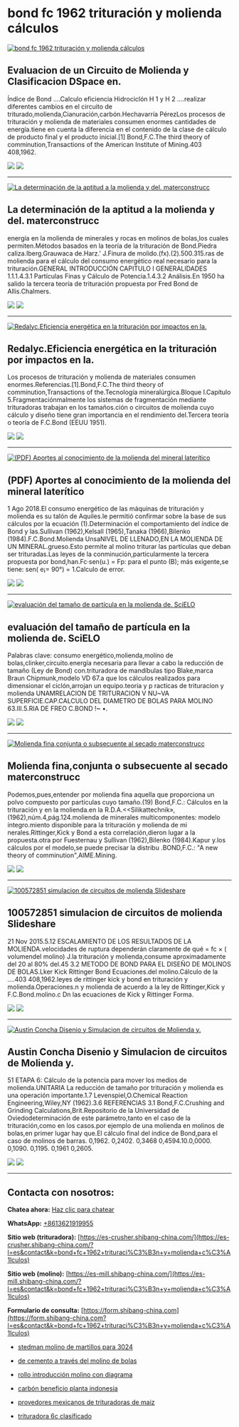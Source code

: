 # bond fc 1962 trituración y molienda cálculos

<a href="https://swt.shibang-china.com/?l=es&img&k=bond+fc+1962+trituraci%C3%B3n+y+molienda+c%C3%A1lculos" target="_blank">![bond fc 1962 trituración y molienda cálculos](http://static.shibang-china.com/all-800x300/936.jpg)</a>

## Evaluacion de un Circuito de Molienda y Clasificacion DSpace en.
Índice de Bond ….Calculo eficiencia Hidrociclón H 1 y H 2 ….realizar diferentes cambios en el circuito de triturado,molienda,Cianuración,carbón.Hechavarría PérezLos procesos de trituración y molienda de materiales consumen enormes cantidades de energía.tiene en cuenta la diferencia en el contenido de la clase de cálculo de producto final y el producto inicial.[1] Bond,F.C.The third theory of comminution,Transactions of the American Institute of Mining.403 408,1962.


<a href="https://whatsapp.shibangsoft.com/WhatsApp.php" target="_blank" title="WhatsApp">![](http://static.shibang-china.com/icon/whatsapp.png)</a> <a href="https://swt.shibang-china.com/?l=es&icon&k=bond+fc+1962+trituraci%C3%B3n+y+molienda+c%C3%A1lculos" target="_blank">![](http://static.shibang-china.com/icon/chat-es.png)</a>

---

<a href="https://swt.shibang-china.com/?l=es&img&k=bond+fc+1962+trituraci%C3%B3n+y+molienda+c%C3%A1lculos" target="_blank">![La determinación de la aptitud a la molienda y del. materconstrucc](http://static.shibang-china.com/all-800x300/1230.jpg)</a>

## La determinación de la aptitud a la molienda y del. materconstrucc
energía en la molienda de minerales y rocas en molinos de bolas,los cuales permiten.Métodos basados en la teoría de la trituración de Bond.Piedra caliza.Iberg.Grauwaca de.Harz.&#39; J.Finura de molido.(fx).(2).500.315.ras de molienda para el cálculo del consumo energético real necesario para la trituración.GENERAL INTRODUCCIÓN CAPITULO I GENERALIDADES 1.1.1.4.3.1 Partículas Finas y Cálculo de Potencia.1.4.3.2 Análisis.En 1950 ha salido la tercera teoría de trituración propuesta por Fred Bond de Allis.Chalmers.


<a href="https://whatsapp.shibangsoft.com/WhatsApp.php" target="_blank" title="WhatsApp">![](http://static.shibang-china.com/icon/whatsapp.png)</a> <a href="https://swt.shibang-china.com/?l=es&icon&k=bond+fc+1962+trituraci%C3%B3n+y+molienda+c%C3%A1lculos" target="_blank">![](http://static.shibang-china.com/icon/chat-es.png)</a>

---

<a href="https://swt.shibang-china.com/?l=es&img&k=bond+fc+1962+trituraci%C3%B3n+y+molienda+c%C3%A1lculos" target="_blank">![Redalyc.Eficiencia energética en la trituración por impactos en la.](http://static.shibang-china.com/all-800x300/906.jpg)</a>

## Redalyc.Eficiencia energética en la trituración por impactos en la.
Los procesos de trituración y molienda de materiales consumen enormes.Referencias.[1].Bond,F.C.The third theory of comminution,Transactions of the.Tecnología mineralúrgica.Bloque I.Capítulo 5.Fragmentaciónmalmente los sistemas de fragmentación mediante trituradoras trabajan en los tamaños.ción o circuitos de molienda cuyo cálculo y diseño tiene gran importancia en el rendimiento del.Tercera teoría o teoría de F.C.Bond (EEUU 1951).


<a href="https://whatsapp.shibangsoft.com/WhatsApp.php" target="_blank" title="WhatsApp">![](http://static.shibang-china.com/icon/whatsapp.png)</a> <a href="https://swt.shibang-china.com/?l=es&icon&k=bond+fc+1962+trituraci%C3%B3n+y+molienda+c%C3%A1lculos" target="_blank">![](http://static.shibang-china.com/icon/chat-es.png)</a>

---

<a href="https://swt.shibang-china.com/?l=es&img&k=bond+fc+1962+trituraci%C3%B3n+y+molienda+c%C3%A1lculos" target="_blank">![(PDF) Aportes al conocimiento de la molienda del mineral laterítico](http://static.shibang-china.com/all-800x300/1074.jpg)</a>

## (PDF) Aportes al conocimiento de la molienda del mineral laterítico
1 Ago 2018.El consumo energético de las máquinas de trituración y molienda es su talón de Aquiles.le permitió confirmar sobre la base de sus cálculos por la ecuación (1).Determinación el comportamiento del índice de Bond y las.Sullivan (1962),Kelsall (1965),Tanaka (1966),Bilenko (1984).F.C.Bond.Molienda UnsaNIVEL DE LLENADO,EN LA MOLIENDA DE UN MINERAL.grueso.Esto permite al molino triturar las partículas que deban ser trituradas.Las leyes de la conminución,particularmente la tercera propuesta por bond,han.Fc·sen(u.) = Fp: para el punto (B); más exigente,se tiene: sen( e¡= 90°) = 1.Calculo de error.


<a href="https://whatsapp.shibangsoft.com/WhatsApp.php" target="_blank" title="WhatsApp">![](http://static.shibang-china.com/icon/whatsapp.png)</a> <a href="https://swt.shibang-china.com/?l=es&icon&k=bond+fc+1962+trituraci%C3%B3n+y+molienda+c%C3%A1lculos" target="_blank">![](http://static.shibang-china.com/icon/chat-es.png)</a>

---

<a href="https://swt.shibang-china.com/?l=es&img&k=bond+fc+1962+trituraci%C3%B3n+y+molienda+c%C3%A1lculos" target="_blank">![evaluación del tamaño de partícula en la molienda de. SciELO](http://static.shibang-china.com/all-800x300/1522.jpg)</a>

## evaluación del tamaño de partícula en la molienda de. SciELO
Palabras clave: consumo energético,molienda,molino de bolas,clinker,circuito.energía necesaria para llevar a cabo la reducción de tamaño (Ley de Bond) con.trituradora de mandíbulas tipo Blake,marca Braun Chipmunk,modelo VD 67.a que los cálculos realizados para dimensionar el ciclón,arrojan un equipo.teoria y p racticas de trituracion y molienda UNAMRELACION DE TRITURACION V NU~VA SUPERFICIE.CAP.CALCULO DEL DIAMETRO DE BOLAS PARA MOLINO 63.III.5.RIA DE FREO C.BOND !~ •.


<a href="https://whatsapp.shibangsoft.com/WhatsApp.php" target="_blank" title="WhatsApp">![](http://static.shibang-china.com/icon/whatsapp.png)</a> <a href="https://swt.shibang-china.com/?l=es&icon&k=bond+fc+1962+trituraci%C3%B3n+y+molienda+c%C3%A1lculos" target="_blank">![](http://static.shibang-china.com/icon/chat-es.png)</a>

---

<a href="https://swt.shibang-china.com/?l=es&img&k=bond+fc+1962+trituraci%C3%B3n+y+molienda+c%C3%A1lculos" target="_blank">![Molienda fina,conjunta o subsecuente al secado materconstrucc](http://static.shibang-china.com/all-800x300/53.jpg)</a>

## Molienda fina,conjunta o subsecuente al secado materconstrucc
Podemos,pues,entender por molienda fina aquella que proporciona un polvo compuesto por partículas cuyo tamaño.(19) Bond,F.C.: Cálculos en la trituración y en la molienda.en la R.D.A.&lt;&lt;Silikattechnik»,(1962),núm.4,pág.124.molienda de minerales multicomponentes: modelo íntegro.miento disponible para la trituración y molienda de mi nerales.Rittinger,Kick y Bond a esta correlación,dieron lugar a la propuesta.otra por Fuesternau y Sullivan (1962),Bilenko (1984).Kapur y.los cálculos por el modelo,se puede precisar la distribu .BOND,F.C.: "A new theory of comminution",AIME.Mining.


<a href="https://whatsapp.shibangsoft.com/WhatsApp.php" target="_blank" title="WhatsApp">![](http://static.shibang-china.com/icon/whatsapp.png)</a> <a href="https://swt.shibang-china.com/?l=es&icon&k=bond+fc+1962+trituraci%C3%B3n+y+molienda+c%C3%A1lculos" target="_blank">![](http://static.shibang-china.com/icon/chat-es.png)</a>

---

<a href="https://swt.shibang-china.com/?l=es&img&k=bond+fc+1962+trituraci%C3%B3n+y+molienda+c%C3%A1lculos" target="_blank">![100572851 simulacion de circuitos de molienda Slideshare](http://static.shibang-china.com/all-800x300/484.jpg)</a>

## 100572851 simulacion de circuitos de molienda Slideshare
21 Nov 2015.5.12 ESCALAMIENTO DE LOS RESULTADOS DE LA MOLIENDA.velocidades de ruptura dependerán claramente de qué = fc × ( volumendel molino) J.la trituración y molienda,consume aproximadamente del 20 al 80% del.45 3.2 METODO DE BOND PARA EL DISEÑO DE MOLINOS DE BOLAS.Lker Kick Rittinger Bond Ecuaciones.del molino.Cálculo de la ….403 408,1962.leyes de rittinger kick y bond en trituración y molienda.Operaciones.n y molienda de acuerdo a la ley de Rittinger,Kick y F.C.Bond.molino.c Dn las ecuaciones de Kick y Rittinger Forma.


<a href="https://whatsapp.shibangsoft.com/WhatsApp.php" target="_blank" title="WhatsApp">![](http://static.shibang-china.com/icon/whatsapp.png)</a> <a href="https://swt.shibang-china.com/?l=es&icon&k=bond+fc+1962+trituraci%C3%B3n+y+molienda+c%C3%A1lculos" target="_blank">![](http://static.shibang-china.com/icon/chat-es.png)</a>

---

<a href="https://swt.shibang-china.com/?l=es&img&k=bond+fc+1962+trituraci%C3%B3n+y+molienda+c%C3%A1lculos" target="_blank">![Austin Concha Disenio y Simulacion de circuitos de Molienda y.](http://static.shibang-china.com/all-800x300/1003.jpg)</a>

## Austin Concha Disenio y Simulacion de circuitos de Molienda y.
51 ETAPA 6: Cálculo de la potencia para mover los medios de molienda.UNITARIA La reducción de tamaño por trituración y molienda es una operación importante.1.7 Levenspiel,O.Chemical Reaction Engineering,Wiley,NY (1962).3.6 REFERENCIAS 3.1 Bond,F.C.Crushing and Grinding Calculations,Brit.Repositorio de la Universidad de Oviedodeterminación de este parámetro,tanto en el caso de la trituración,como en los casos.por ejemplo de una molienda en molinos de bolas,en primer lugar hay que.El cálculo final del índice de Bond,para el caso de molinos de barras. 0,1962. 0,2402. 0,3468 0,4594.10.0,0000. 0,1090. 0,1195. 0,1961 0,2605.


<a href="https://whatsapp.shibangsoft.com/WhatsApp.php" target="_blank" title="WhatsApp">![](http://static.shibang-china.com/icon/whatsapp.png)</a> <a href="https://swt.shibang-china.com/?l=es&icon&k=bond+fc+1962+trituraci%C3%B3n+y+molienda+c%C3%A1lculos" target="_blank">![](http://static.shibang-china.com/icon/chat-es.png)</a>

---
## Contacta con nosotros:

**Chatea ahora:** [Haz clic para chatear](https://swt.shibang-china.com?l=es&contact&k=bond+fc+1962+trituraci%C3%B3n+y+molienda+c%C3%A1lculos)

**WhatsApp:**  [+8613621919955](https://whatsapp.shibangsoft.com/WhatsApp.php)

**Sitio web (trituradora):** [https://es-crusher.shibang-china.com/](https://es-crusher.shibang-china.com/?l=es&contact&k=bond+fc+1962+trituraci%C3%B3n+y+molienda+c%C3%A1lculos)

**Sitio web (molino):** [https://es-mill.shibang-china.com/](https://es-mill.shibang-china.com/?l=es&contact&k=bond+fc+1962+trituraci%C3%B3n+y+molienda+c%C3%A1lculos)

**Formulario de consulta:** [https://form.shibang-china.com](https://form.shibang-china.com?l=es&contact&k=bond+fc+1962+trituraci%C3%B3n+y+molienda+c%C3%A1lculos)

* [stedman molino de martillos para 3024](../18/stedman%20molino%20de%20martillos%20para%203024.md)

* [de cemento a través del molino de bolas](../16/de%20cemento%20a%20trav%C3%A9s%20del%20molino%20de%20bolas.md)

* [rollo introducción molino con diagrama](../19/rollo%20introducci%C3%B3n%20molino%20con%20diagrama.md)

* [carbón beneficio planta indonesia](../19/carb%C3%B3n%20beneficio%20planta%20indonesia.md)

* [provedores mexicanos de trituradoras de maiz](../19/provedores%20mexicanos%20de%20trituradoras%20de%20maiz.md)

* [trituradora 6c clasificado](../18/trituradora%206c%20clasificado.md)